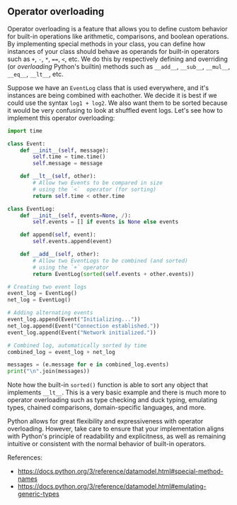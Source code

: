 ## Operator overloading

Operator overloading is a feature that allows you to define custom behavior for built-in operations like arithmetic, comparisons, and boolean operations. By implementing special methods in your class, you can define how instances of your class should behave as operands for built-in operators such as `+`, `-`, `*`, `==`, `<`, etc. We do this by respectively defining and overriding (or *overloading* Python's builtin) methods such as `__add__`, `__sub__`, `__mul__`, `__eq__`, `__lt__`, etc.

Suppose we have an `EventLog` class that is used everywhere, and it's instances are being combined with eachother. We decide it is best if we could use the syntax `log1 + log2`. We also want them to be sorted because it would be very confusing to look at shuffled event logs. Let's see how to implement this operator overloading:
```python
import time

class Event:
    def __init__(self, message):
        self.time = time.time()
        self.message = message

    def __lt__(self, other):
        # Allow two Events to be compared in size
        # using the `<`  operator (for sorting)
        return self.time < other.time

class EventLog:
    def __init__(self, events=None, /):
        self.events = [] if events is None else events

    def append(self, event):
        self.events.append(event)

    def __add__(self, other):
        # Allow two EventLogs to be combined (and sorted)
        # using the `+` operator
        return EventLog(sorted(self.events + other.events))

# Creating two event logs
event_log = EventLog()
net_log = EventLog()

# Adding alternating events
event_log.append(Event("Initializing..."))
net_log.append(Event("Connection established."))
event_log.append(Event("Network initialized."))

# Combined log, automatically sorted by time
combined_log = event_log + net_log

messages = (e.message for e in combined_log.events)
print("\n".join(messages))
```

Note how the built-in `sorted()` function is able to sort any object that implements `__lt__`. This is a very basic example and there is much more to operator overloading such as type checking and duck typing, emulating types, chained comparisons, domain-specific languages, and more.

Python allows for great flexibility and expressiveness with operator overloading. However, take care to ensure that your implementation aligns with Python's principle of readability and explicitness, as well as remaining intuitive or consistent with the normal behavior of built-in operators.

References:
- https://docs.python.org/3/reference/datamodel.html#special-method-names
- https://docs.python.org/3/reference/datamodel.html#emulating-generic-types
